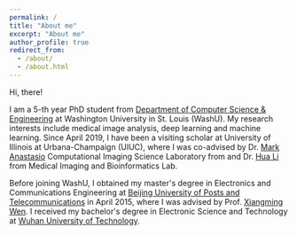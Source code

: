 ```yaml
---
permalink: /
title: "About me"
excerpt: "About me"
author_profile: true
redirect_from: 
  - /about/
  - /about.html
---
```


Hi, there!

I am a 5-th year PhD student from [Department of Computer Science & Engineering](https://cse.wustl.edu) at Washington University in St. Louis (WashU). 
My research interests include medical image analysis, deep learning and machine learning. 
Since April 2019, I have been a visiting scholar at University of Illinois at Urbana-Champaign (UIUC), 
where I was co-advised by Dr. [Mark Anastasio](https://bioengineering.illinois.edu/people/maa) Computational Imaging Science Laboratory from 
and Dr. [Hua Li](https://bioengineering.illinois.edu/people/huali19) from Medical Imaging and Bioinformatics Lab.

Before joining WashU, I obtained my master's degree in Electronics and Communications Engineering at [Beijing University of Posts and Telecommunications](https://english.bupt.edu.cn) in April 2015, 
where I was advised by Prof. [Xiangming Wen](http://www.opensource5g.org/people-2/xiangmingwen). I received my bachelor's degree in Electronic Science and Technology at [Wuhan University of Technology](http://english.whut.edu.cn).